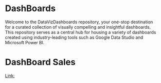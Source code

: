 # DashBoards
Welcome to the DataVizDashboards repository, your one-stop destination for a curated collection of visually compelling and insightful dashboards. This repository serves as a central hub for housing a variety of dashboards created using industry-leading tools such as Google Data Studio and Microsoft Power BI.

# DashBoard Sales
[Link:](https://app.powerbi.com/view?r=eyJrIjoiMmVmNWVkNzMtNzZmMi00MjMyLWJhNWYtNzAxODJjYjI0OGMzIiwidCI6IjViMWNiNDQ5LWNlYjItNDAyNi1iNzQ4LTcxNGIwNWMxYjRlMyJ9)
